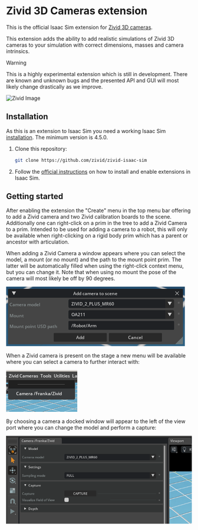# Zivid 3D Cameras extension

This is the official Isaac Sim extension for [Zivid 3D cameras](https://www.zivid.com/).

This extension adds the ability to add realistic simulations of Zivid 3D
cameras to your simulation with correct dimensions, masses and camera
intrinsics.

> [!WARNING]
> This is a highly experimental extension which is still in development. There
> are known and unknown bugs and the presented API and GUI will most likely
> change drastically as we improve.

![Zivid Image][header-image]

## Installation

As this is an extension to Isaac Sim you need a working Isaac Sim
[installation]. The minimum version is 4.5.0.

1. Clone this repository:

    ```sh
    git clone https://github.com/zivid/zivid-isaac-sim
    ```

2. Follow the [official instructions] on how to install and enable extensions
   in Isaac Sim.

## Getting started

After enabling the extension the "Create" menu in the top menu bar offering to
add a Zivid camera and two Zivid calibration boards to the scene. Additionally
one can right-click on a prim in the tree to add a Zivid Camera to a prim.
Intended to be used for adding a camera to a robot, this will only be available
when right-clicking on a rigid body prim which has a parent or ancestor with
articulation.

When adding a Zivid Camera a window appears where you can select the model, a
mount (or no mount) and the path to the mount point prim. The latter will be
automatically filled when using the right-click context menu, but you can
change it. Note that when using no mount the pose of the camera will most
likely be off by 90 degrees.

![add](docs/add.png)

When a Zivid camera is present on the stage a new menu will be available where
you can select a camera to further interact with:

![menu](docs/menu.png)

By choosing a camera a docked window will appear to the left of the view port
where you can change the model and perform a capture:

![widget](docs/widget.png)

[installation]: https://docs.isaacsim.omniverse.nvidia.com/4.5.0/installation/index.html
[official instructions]: https://docs.isaacsim.omniverse.nvidia.com/4.5.0/utilities/updating_extensions.html
[header-image]: https://www.zivid.com/hubfs/softwarefiles/images/zivid-generic-github-header.png
